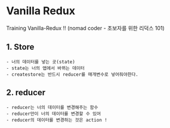 # Vanilla Redux

Training Vanilla-Redux !!
(nomad coder - 초보자를 위한 리덕스 101)

## 1. Store

    - 너의 데이터를 넣는 곳(state)
    - state는 너의 앱에서 바뀌는 데이터
    - createstore는 반드시 reducer를 매개변수로 넣어줘야한다.

## 2. reducer

    - reducer는 너의 데이터를 변경해주는 함수
    - reducer만이 너의 데이터를 변경할 수 있어
    - reducer의 데이터를 변경하는 것은 action !
